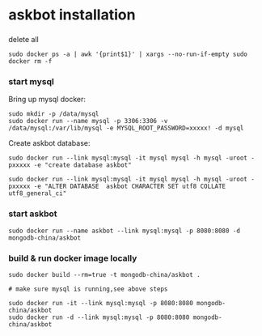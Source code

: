 # askbot installation

###

delete all

	sudo docker ps -a | awk '{print$1}' | xargs --no-run-if-empty sudo docker rm -f



### start mysql

Bring up mysql docker:

	sudo mkdir -p /data/mysql
	sudo docker run --name mysql -p 3306:3306 -v /data/mysql:/var/lib/mysql -e MYSQL_ROOT_PASSWORD=xxxxx! -d mysql

Create askbot database:

	sudo docker run --link mysql:mysql -it mysql mysql -h mysql -uroot -pxxxxx -e "create database askbot"

	sudo docker run --link mysql:mysql -it mysql mysql -h mysql -uroot -pxxxxx -e "ALTER DATABASE  askbot CHARACTER SET utf8 COLLATE utf8_general_ci"

### start askbot

	sudo docker run --name askbot --link mysql:mysql -p 8080:8080 -d mongodb-china/askbot



### build & run docker image locally

	sudo docker build --rm=true -t mongodb-china/askbot .

	# make sure mysql is running,see above steps

	sudo docker run -it --link mysql:mysql -p 8080:8080 mongodb-china/askbot 
	sudo docker run -d --link mysql:mysql -p 8080:8080 mongodb-china/askbot
	
